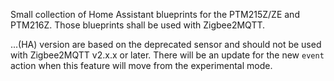 Small collection of Home Assistant blueprints for the PTM215Z/ZE and PTM216Z. Those blueprints shall be used with Zigbee2MQTT.

...(HA) version are based on the deprecated sensor and should not be used with Zigbee2MQTT v2.x.x or later.
There will be an update for the new `event` action when this feature will move from the experimental mode.
